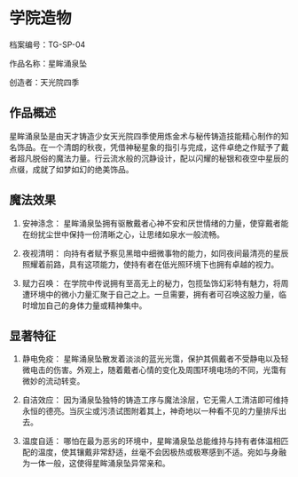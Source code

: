 # 学院造物

档案编号：TG-SP-04

作品名称：星眸涌泉坠

创造者：天光院四季

## 作品概述

星眸涌泉坠是由天才铸造少女天光院四季使用炼金术与秘传铸造技能精心制作的知名饰品。在一个清朗的秋夜，凭借神秘星象的指引与完成，这件卓绝之作赋予了戴者超凡脱俗的魔法力量。行云流水般的沉静设计，配以闪耀的秘银和夜空中星辰的点缀，成就了如梦如幻的绝美饰品。

## 魔法效果

1. 安神涤念： 星眸涌泉坠拥有驱散戴者心神不安和厌世情绪的力量，使穿戴者能在纷扰尘世中保持一份清晰之心，让思绪如泉水一般流畅。

2. 夜视清明： 向持有者赋予察见黑暗中细微事物的能力，如同夜间最清亮的星辰照耀着前路，具有这项能力，使持有者在低光照环境下也拥有卓越的视力。

3. 赋力召唤： 在学院中传说拥有至高无上的秘力，包揽坠饰幻彩特有魅力，将周遭环境中的微小力量汇聚于自己之上。一旦需要，拥有者可召唤这股力量，临时增加自己的身体力量或精神集中。

## 显著特征

1. 静电免疫： 星眸涌泉坠散发着淡淡的蓝光光霭，保护其佩戴者不受静电以及轻微电击的伤害。外观上，随着戴者心情的变化及周围环境电场的不同，光霭有微妙的流动转变。

2. 自洁效应： 因为涌泉坠独特的铸造工序与魔法涂层，它无需人工清洁即可维持永恒的德亮。当灰尘或污渍试图附着其上，神奇地以一种看不见的力量排斥出去。

3. 温度自适： 哪怕在最为恶劣的环境中，星眸涌泉坠总能维持与持有者体温相匹配的温度，使其镶戴非常舒适，丝毫不会因极热或极寒感到不适。宛如与身融为一体一般，这使得星眸涌泉坠异常亲和。
